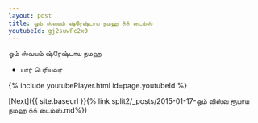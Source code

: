 ```yaml
---
layout: post
title: ஓம் ஸ்வயம் ஷ்ரேஷ்டாய நமஹ ௧௧ டைம்ஸ்
youtubeId: gj2suwFc2x0
---
```

 
 
 ஓம் ஸ்வயம் ஷ்ரேஷ்டாய நமஹ  
 
 -  யார் பெரியவர் 
 
  
 
  
 
 
 
 
 
 


{% include youtubePlayer.html id=page.youtubeId %}
 
[Next]({{ site.baseurl }}{% link  split2/_posts/2015-01-17-ஓம் விஸ்வ ரூபாய நமஹ ௧௧ டைம்ஸ்.md%})
 

